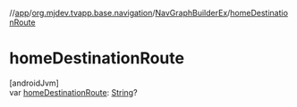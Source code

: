 //[app](../../../index.md)/[org.mjdev.tvapp.base.navigation](../index.md)/[NavGraphBuilderEx](index.md)/[homeDestinationRoute](home-destination-route.md)

# homeDestinationRoute

[androidJvm]\
var [homeDestinationRoute](home-destination-route.md): [String](https://kotlinlang.org/api/latest/jvm/stdlib/kotlin/-string/index.html)?